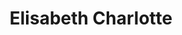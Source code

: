 ---
address: Steenstraat 71
title: Elisabeth Charlotte
city: Arnhem
zip: 6828 CD
country: Netherlands
lat: 51.984181
lng: 5.917585
phone: 026 4424312
email: info@elisabeth-charlotte.nl
url: 
---
